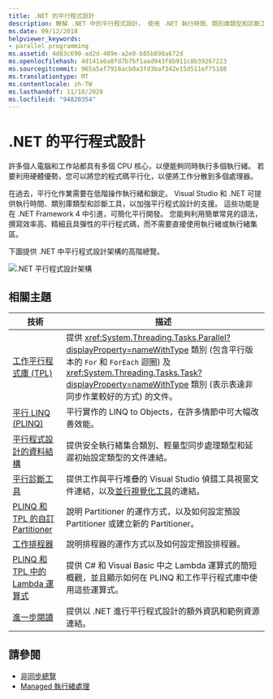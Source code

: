 ```yaml
---
title: .NET 的平行程式設計
description: 瞭解 .NET 中的平行程式設計。 使用 .NET 執行時間、類別庫類型和診斷工具來簡化 .NET 開發。
ms.date: 09/12/2018
helpviewer_keywords:
- parallel programming
ms.assetid: 4d83c690-ad2d-489e-a2e0-b85b898a672d
ms.openlocfilehash: 4d141a6a8fd7b7bf1aad943f8b911c8b39267223
ms.sourcegitcommit: 965a5af7918acb0a3fd3baf342e15d511ef75188
ms.translationtype: MT
ms.contentlocale: zh-TW
ms.lasthandoff: 11/18/2020
ms.locfileid: "94820354"
---
```

# <a name="parallel-programming-in-net"></a>.NET 的平行程式設計

許多個人電腦和工作站都具有多個 CPU 核心，以便能夠同時執行多個執行緒。 若要利用硬體優勢，您可以將您的程式碼平行化，以便將工作分散到多個處理器。

在過去，平行化作業需要在低階操作執行緒和鎖定。 Visual Studio 和 .NET 可提供執行時間、類別庫類型和診斷工具，以加強平行程式設計的支援。 這些功能是在 .NET Framework 4 中引進，可簡化平行開發。 您能夠利用簡單常見的語法，撰寫效率高、精細且具彈性的平行程式碼，而不需要直接使用執行緒或執行緒集區。

下圖提供 .NET 中平行程式設計架構的高階總覽。

![.NET 平行程式設計架構](./media/tpl-architecture.png)

## <a name="related-topics"></a>相關主題

|技術|描述|
|----------------|-----------------|
|[工作平行程式庫 (TPL)](task-parallel-library-tpl.md)|提供 <xref:System.Threading.Tasks.Parallel?displayProperty=nameWithType> 類別 (包含平行版本的 `For` 和 `ForEach` 迴圈) 及 <xref:System.Threading.Tasks.Task?displayProperty=nameWithType> 類別 (表示表達非同步作業較好的方式) 的文件。|
|[平行 LINQ (PLINQ)](introduction-to-plinq.md)|平行實作的 LINQ to Objects，在許多情節中可大幅改善效能。|
|[平行程式設計的資料結構](data-structures-for-parallel-programming.md)|提供安全執行緒集合類別、輕量型同步處理類型和延遲初始設定類型的文件連結。|
|[平行診斷工具](parallel-diagnostic-tools.md)|提供工作與平行堆疊的 Visual Studio 偵錯工具視窗文件連結，以及[並行視覺化工具](/visualstudio/profiling/concurrency-visualizer)的連結。|
|[PLINQ 和 TPL 的自訂 Partitioner](custom-partitioners-for-plinq-and-tpl.md)|說明 Partitioner 的運作方式，以及如何設定預設 Partitioner 或建立新的 Partitioner。|
|[工作排程器](xref:System.Threading.Tasks.TaskScheduler)|說明排程器的運作方式以及如何設定預設排程器。|
|[PLINQ 和 TPL 中的 Lambda 運算式](lambda-expressions-in-plinq-and-tpl.md)|提供 C# 和 Visual Basic 中之 Lambda 運算式的簡短概觀，並且顯示如何在 PLINQ 和工作平行程式庫中使用這些運算式。|
|[進一步閱讀](for-further-reading-parallel-programming.md)|提供以 .NET 進行平行程式設計的額外資訊和範例資源連結。|

## <a name="see-also"></a>請參閱

- [非同步總覽](../async.md)
- [Managed 執行緒處理](../threading/index.md)
